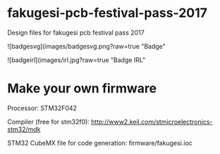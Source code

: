 # fakugesi-pcb-festival-pass-2017

Design files for fakugesi pcb festival pass 2017

![badgesvg](images/badgesvg.png?raw=true "Badge"

![badgeirl](images/irl.jpg?raw=true "Badge IRL"

# Make your own firmware

Processor: STM32F042

Compiler (free for stm32f0): http://www2.keil.com/stmicroelectronics-stm32/mdk

STM32 CubeMX file for code generation: firmware/fakugesi.ioc


